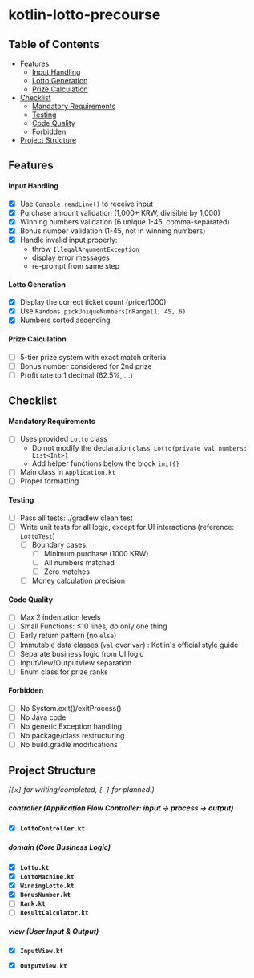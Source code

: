 # kotlin-lotto-precourse
## Table of Contents
- [Features](#features)
    - [Input Handling](#input-handling)
    - [Lotto Generation](#lotto-generation)
    - [Prize Calculation](#prize-calculation)
- [Checklist](#checklist)
    - [Mandatory Requirements](#mandatory-requirements)
    - [Testing](#testing)
    - [Code Quality](#code-quality)
    - [Forbidden](#forbidden)
- [Project Structure](#project-structure)

## Features
#### Input Handling
- [x] Use `Console.readLine()` to receive input
- [x] Purchase amount validation (1,000+ KRW, divisible by 1,000)
- [x] Winning numbers validation (6 unique 1-45, comma-separated)
- [x] Bonus number validation (1-45, not in winning numbers)
- [x] Handle invalid input properly: 
  - throw `IllegalArgumentException`
  - display error messages
  - re-prompt from same step

#### Lotto Generation
- [x] Display the correct ticket count (price/1000)
- [x] Use `Randoms.pickUniqueNumbersInRange(1, 45, 6)` 
- [x] Numbers sorted ascending

#### Prize Calculation
- [ ] 5-tier prize system with exact match criteria
- [ ] Bonus number considered for 2nd prize
- [ ] Profit rate to 1 decimal (62.5%, ...)

## Checklist
#### Mandatory Requirements
- [ ] Uses provided `Lotto` class
  - Do not modify the declaration `class Lotto(private val numbers: List<Int>)`
  - Add helper functions below the block `init{}`
- [ ] Main class in `Application.kt`
- [ ] Proper formatting

#### Testing
- [ ] Pass all tests: ./gradlew clean test
- [ ] Write unit tests for all logic, except for UI interactions (reference: `LottoTest`)
  - [ ] Boundary cases:
      - [ ] Minimum purchase (1000 KRW)
      - [ ] All numbers matched
      - [ ] Zero matches
  - [ ] Money calculation precision

#### Code Quality
- [ ] Max 2 indentation levels
- [ ] Small Functions: ≤10 lines, do only one thing
- [ ] Early return pattern (no `else`)
- [ ] Immutable data classes (`val` over `var`) : Kotlin's official style guide
- [ ] Separate business logic from UI logic
- [ ] InputView/OutputView separation
- [ ] Enum class for prize ranks

#### Forbidden
- [ ] No System.exit()/exitProcess()
- [ ] No Java code
- [ ] No generic Exception handling
- [ ] No package/class restructuring
- [ ] No build.gradle modifications

## Project Structure
*(`[x]` for writing/completed, `[ ]` for planned.)*

##### controller (Application Flow Controller: input -> process -> output)
- [x] **`LottoController.kt`**

##### domain (Core Business Logic)
- [x] **`Lotto.kt`** 
- [x] **`LottoMachine.kt`** 
- [x] **`WinningLotto.kt`** 
- [x] **`BonusNumber.kt`** 
- [ ] **`Rank.kt`**
- [ ] **`ResultCalculator.kt`**  

##### view (User Input & Output)
- [x] **`InputView.kt`**  
- [x] **`OutputView.kt`**  

